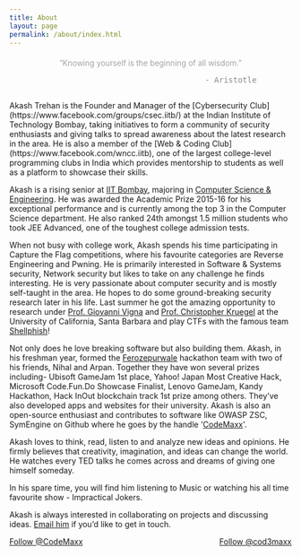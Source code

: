 ```yaml
---
title: About
layout: page
permalink: /about/index.html
---
```

<center><h4 style="font-weight: 300; opacity: 0.5;">
“Knowing yourself is the beginning of all wisdom.”<br>
<pre style="border: none;">                                  - Aristotle</pre>
</h4></center>
<footer class="footer-main" style="padding: 5px 0;">
</footer>
Akash Trehan is the Founder and Manager of the [Cybersecurity Club](https://www.facebook.com/groups/csec.iitb/) at the Indian Institute of Technology Bombay, taking initiatives to form a community of security enthusiasts and giving talks to spread awareness about the latest research in the area. He is also a member of the [Web & Coding Club](https://www.facebook.com/wncc.iitb), one of the largest college-level programming clubs in India which provides mentorship to students as well as a platform to showcase their skills.

Akash is a rising senior at [IIT Bombay](https://www.iitb.ac.in/), majoring in [Computer Science & Engineering](https://www.cse.iitb.ac.in/). He was awarded the Academic Prize 2015-16 for his exceptional performance and is currently among the top 3 in the Computer Science department. He also ranked 24th amongst 1.5 million students who took JEE Advanced, one of the toughest college admission tests.

When not busy with college work, Akash spends his time participating in Capture the Flag competitions, where his favourite categories are Reverse Engineering and Pwning. He is primarily interested in Software & Systems security, Network security but likes to take on any challenge he finds interesting. He is very passionate about computer security and is mostly self-taught in the area. He hopes to do some ground-breaking security research later in his life. Last summer he got the amazing opportunity to research under [Prof. Giovanni Vigna](https://www.cs.ucsb.edu/~vigna/) and [Prof. Christopher Kruegel](http://www.cs.ucsb.edu/~chris/) at the University of California, Santa Barbara and play CTFs with the famous team [Shellphish](http://shellphish.net/cgc/)!

Not only does he love breaking software but also building them. Akash, in his freshman year, formed the [Ferozepurwale](https://github.com/Ferozepurwale/) hackathon team with two of his friends, Nihal and Arpan. Together they have won several prizes including- Ubisoft GameJam 1st place, Yahoo! Japan Most Creative Hack, Microsoft Code.Fun.Do Showcase Finalist, Lenovo GameJam, Kandy Hackathon, Hack InOut blockchain track 1st prize among others. They’ve also developed apps and websites for their university. Akash is also an open-source enthusiast and contributes to software like OWASP ZSC, SymEngine on Github where he goes by the handle '[CodeMaxx](https://github.com/CodeMaxx)'.

Akash loves to think, read, listen to and analyze new ideas and opinions. He firmly believes that creativity, imagination, and ideas can change the world. He watches every TED talks he comes across and dreams of giving one himself someday.

In his spare time, you will find him listening to Music or watching his all time favourite show - Impractical Jokers.

Akash is always interested in collaborating on projects and discussing ideas. [Email him](http://www.google.com/recaptcha/mailhide/d?k=01VG-M2zL1CCSeYr97HKgLtA==&c=eoBC31BPlm_BNGxSQFrp_3Zk9kKbEB_gOaoModecKZo=) if you’d like to get in touch.

<div>
<a class="github-button" href="https://github.com/CodeMaxx" data-style="mega" data-count-href="/CodeMaxx/followers" data-count-api="/users/CodeMaxx#followers" data-count-aria-label="# followers on GitHub" aria-label="Follow @CodeMaxx on GitHub">Follow @CodeMaxx</a><aside style="display: inline; float: right"><a href="https://twitter.com/cod3maxx?ref_src=twsrc%5Etfw" class="twitter-follow-button" data-show-count="true" data-size="large" data-lang="en">Follow @cod3maxx</a><script async src="https://platform.twitter.com/widgets.js" charset="utf-8"></script></aside></div>
